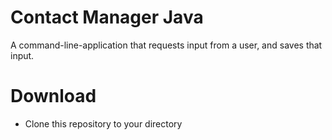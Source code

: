 # Contact Manager Java

A command-line-application that requests input from a user, and saves that input.

# Download

- Clone this repository to your directory
